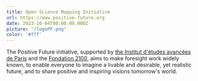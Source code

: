 ```yaml
---
title: Open Science Mapping Initiative
url: https://www.positive-future.org
date: 2023-10-04T00:00:00.000Z
picture: "/logoPF.png"
color: '#fff'
---
```

The Positive Future initiative, supported by [the Institut d'études avancées de Paris](https://www.positive-future.org/fr/about/organizers) and the [Fondation 2100,](https://www.positive-future.org/fr/about/organizers) aims to make foresight work widely known, to enable everyone to imagine a livable and desirable, yet realistic future, and to share positive and inspiring visions tomorrow's world.
